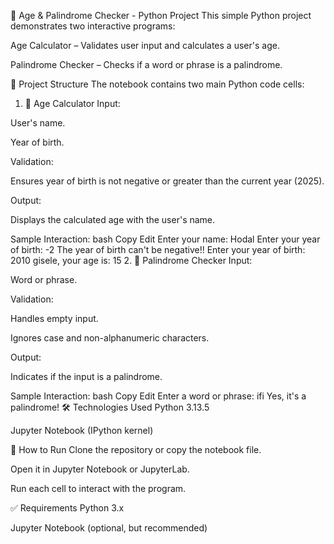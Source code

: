 🐍 Age & Palindrome Checker - Python Project
This simple Python project demonstrates two interactive programs:

Age Calculator – Validates user input and calculates a user's age.

Palindrome Checker – Checks if a word or phrase is a palindrome.

📂 Project Structure
The notebook contains two main Python code cells:

1. 👤 Age Calculator
Input:

User's name.

Year of birth.

Validation:

Ensures year of birth is not negative or greater than the current year (2025).

Output:

Displays the calculated age with the user's name.

Sample Interaction:
bash
Copy
Edit
Enter your name: Hodal
Enter your year of birth: -2
The year of birth can't be negative!!
Enter your year of birth: 2010
gisele, your age is: 15
2. 🔁 Palindrome Checker
Input:

Word or phrase.

Validation:

Handles empty input.

Ignores case and non-alphanumeric characters.

Output:

Indicates if the input is a palindrome.

Sample Interaction:
bash
Copy
Edit
Enter a word or phrase: ifi
Yes, it's a palindrome!
🛠 Technologies Used
Python 3.13.5

Jupyter Notebook (IPython kernel)

🚀 How to Run
Clone the repository or copy the notebook file.

Open it in Jupyter Notebook or JupyterLab.

Run each cell to interact with the program.

✅ Requirements
Python 3.x

Jupyter Notebook (optional, but recommended)
